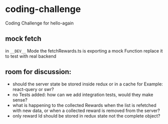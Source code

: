 # coding-challenge
Coding Challenge for hello-again

## mock fetch

in `__DEV__` Mode the fetchRewards.ts is exporting a mock Function replace it to test with real backend

## room for discussion:
* should the server state be stored inside redux or in a cache for Example: react-query or swr?
* no Tests added: how can we add integration tests, would they make sense?
* what is happening to the collected Rewards when the list is refetched with new data, or when a collected reward is removed from the server?
* only reward Id should be stored in redux state not the complete object?
